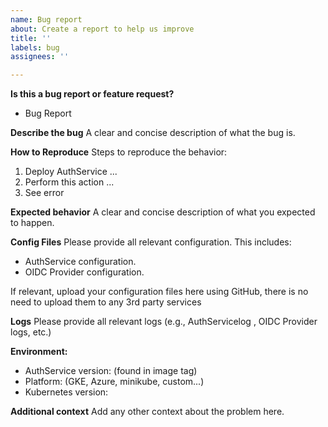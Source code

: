 ```yaml
---
name: Bug report
about: Create a report to help us improve
title: ''
labels: bug
assignees: ''

---
```


**Is this a bug report or feature request?**
* Bug Report

**Describe the bug**
A clear and concise description of what the bug is.

**How to Reproduce**
Steps to reproduce the behavior:
1. Deploy AuthService ...
2. Perform this action ...
3. See error

**Expected behavior**
A clear and concise description of what you expected to happen.

**Config Files**
Please provide all relevant configuration. This includes:
- AuthService configuration.
- OIDC Provider configuration.

If relevant, upload your configuration files here using GitHub, there is no need
to upload them to any 3rd party services

**Logs**
Please provide all relevant logs (e.g., AuthServicelog , OIDC Provider logs, etc.)

**Environment:**
- AuthService version: (found in image tag)
- Platform: (GKE, Azure, minikube, custom...) 
- Kubernetes version: 


**Additional context**
Add any other context about the problem here.
